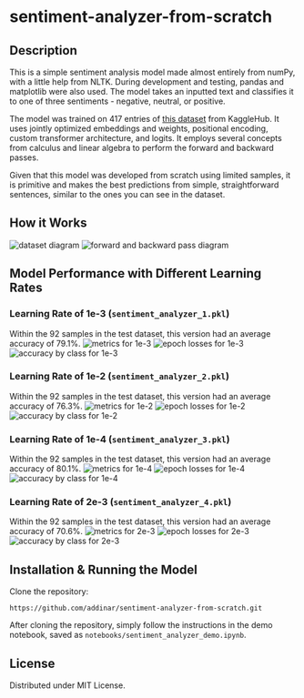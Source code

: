 # sentiment-analyzer-from-scratch

## Description
This is a simple sentiment analysis model made almost entirely from numPy, with a little help from NLTK. During development and testing, pandas and matplotlib were also used. The model takes an inputted text and classifies it to one of three sentiments - negative, neutral, or positive.

The model was trained on 417 entries of [this dataset](https://www.kaggle.com/datasets/nursyahrina/chat-sentiment-dataset) from KaggleHub. It uses jointly optimized embeddings and weights, positional encoding, custom transformer architecture, and logits. It employs several concepts from calculus and linear algebra to perform the forward and backward passes. 

Given that this model was developed from scratch using limited samples, it is primitive and makes the best predictions from simple, straightforward sentences, similar to the ones you can see in the dataset.

## How it Works
![dataset diagram](assets/ds_diagram.png)
![forward and backward pass diagram](assets/f_b_diagram.png)

## Model Performance with Different Learning Rates

### Learning Rate of 1e-3 (`sentiment_analyzer_1.pkl`)
Within the 92 samples in the test dataset, this version had an average accuracy of 79.1%.
![metrics for 1e-3](assets/1e_3_1.png)
![epoch losses for 1e-3](assets/1e_3_2.png)
![accuracy by class for 1e-3](assets/1e_3_3.png)

### Learning Rate of 1e-2 (`sentiment_analyzer_2.pkl`)
Within the 92 samples in the test dataset, this version had an average accuracy of 76.3%.
![metrics for 1e-2](assets/1e_2_1.png)
![epoch losses for 1e-2](assets/1e_2_2.png)
![accuracy by class for 1e-2](assets/1e_2_3.png)

### Learning Rate of 1e-4 (`sentiment_analyzer_3.pkl`)
Within the 92 samples in the test dataset, this version had an average accuracy of 80.1%.
![metrics for 1e-4](assets/1e_4_1.png)
![epoch losses for 1e-4](assets/1e_4_2.png)
![accuracy by class for 1e-4](assets/1e_4_3.png)

### Learning Rate of 2e-3 (`sentiment_analyzer_4.pkl`)
Within the 92 samples in the test dataset, this version had an average accuracy of 70.6%.
![metrics for 2e-3](assets/2e_3_1.png)
![epoch losses for 2e-3](assets/2e_3_2.png)
![accuracy by class for 2e-3](assets/2e_3_3.png)

## Installation & Running the Model
Clone the repository:
```
https://github.com/addinar/sentiment-analyzer-from-scratch.git
```

After cloning the repository, simply follow the instructions in the demo notebook, saved as `notebooks/sentiment_analyzer_demo.ipynb`.

## License
Distributed under MIT License.
